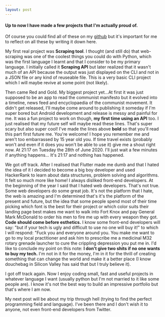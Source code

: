 ```yaml
---
layout: post
---
```

#### Up to now I have made a few projects that I'm actually proud of. 

Of course you could find all of these on my
[github](https://github.com/ColleSerre) but it's important for me to
reflect on all these by writing it down here.

My first real project was **Scraping tool**. I thought (and still do)
that web-scraping was one of the coolest things you could do with
Python, which was the first language I learnt and that I consider to be
my primary language. I initially called it **Scraping API** but later
realized that it wasn't much of an API because the output was just
displayed on the CLI and not in a JSON file or any kind of reuseable
file. This is a very basic CLI project which I will maybe revive at some
point (not likely).

Then came Red and Gold. My biggest project yet...At first it was just
supposed to be an app to read the communist manifesto but it evolved
into a timeline, news feed and encyclopaedia of the communist movement.
It didn't get released, I'll maybe come around to publishing it someday
if I'm super bored but Android development and release is messy and
painful for me. It was a fun project to work on though, **my first time
using an API** too. I just realised that my future self will maybe read
these lines. That's super scary but also super cool! I've made the lines
above **bold** so that you'll read this part first future me. You're
welcome! I hope you remember me and aren't too embarrassed by 15 year
old you. If time travel exists (probably won't and even if it does you
won't be able to use it) give me a shout right now. At 21:17 on Tuesday
the 28th of June 2020. I'll just wait a few minutes if anything
happens... It's 21:17 and nothing has happened.

We got off track. After I realised that Flutter made me dumb and that I
hated the idea of it I decided to become a big boy developer and used
HackerRank to learn about data structures, problem solving and
algorithms. It felt so much more like home! I always disliked front-end
developers. At the beginning of the year I said that I hated web
developers. That's not true. Some web developers do some great job. It's
not the platform that I hate, the web is amazing and I'm determined
that's it's the platform of the present and future, but the idea that
some people spend most of their time picking which font is the best for
their project or which color suits their landing page best makes me want
to walk into Fort Knox and pay General Mark McDonald to order his men to
fire me up with every weapon they got. **Code should come before
esthetics.** I know some front-end developers will say: "but if your
tech is ugly and difficult to use no one will buy it!" to which I will
respond: "Fuck you and everyone around you. You make me want to go to my
local practitioner and ask him to prescribe me a medicinal M32 rotary
grenade launcher to cure the crippling depression you put me in. I'd
like to conclude my point on this note: **I don't give two shits if no
one wants to buy my tech.** I'm not in it for the money, I'm in it for
the thrill of creating something that can change the world and make it a
better place (I know douchebag in Silicon Valley has said that but I
truly believe it).

I got off track again. Now I enjoy coding small, fast and useful
projects in whatever language I want (usually python but I'm not married
to it like some people are). I know it's not the best way to build an
impressive portfolio but that's where I am now.

My next post will be about my trip through hell (trying to find the
perfect programming field and language). I've been there and I don't
wish it to anyone, not even front-end developers from Twitter.
